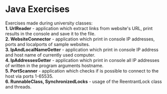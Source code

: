 # Java Exercises
Exercises made during university classes:<br/>
**1. UrlReader** - application which extract links from website's URL, print results in the console and save it to the file.<br/>
**2. WebsiteConnector** - application which print in console IP addresses, ports and localports of sample websites.<br/>
**3. IpAndLocalNameGetter** - application which print in console IP address and host name of currently used computer.<br/>
**4. IpAddressesGetter** - application which print in console all IP addresses of written in the program arguments hostname.<br/>
**5. PortScanner** - application which checks if is possible to connect to the host via ports 1-65535.<br/>
**6. RunnableClass, SynchronizedLocks** - usage of the ReentrantLock class and threads.<br/>
